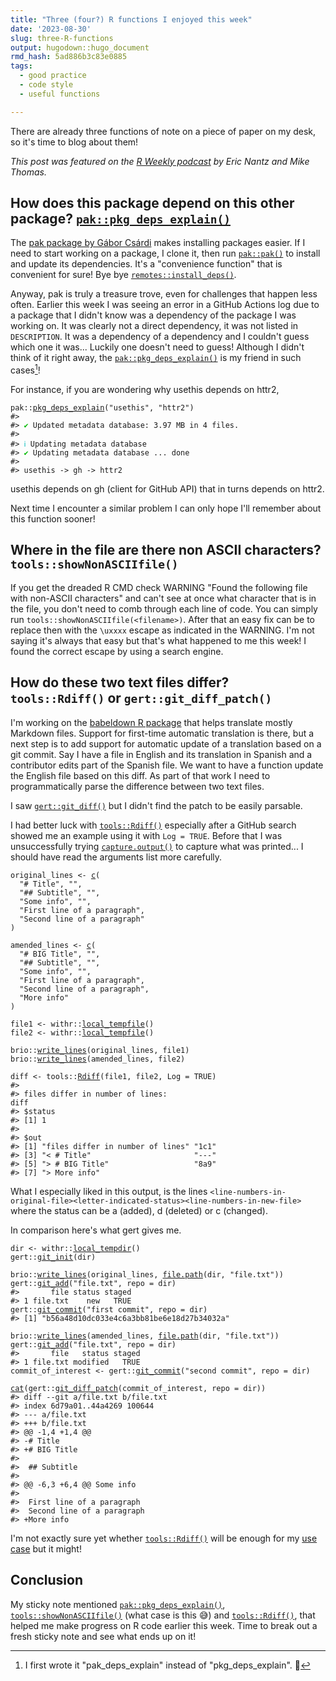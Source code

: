 ```yaml
---
title: "Three (four?) R functions I enjoyed this week"
date: '2023-08-30'
slug: three-R-functions
output: hugodown::hugo_document
rmd_hash: 5ad886b3c83e0885
tags:
  - good practice
  - code style
  - useful functions

---
```


There are already three functions of note on a piece of paper on my desk, so it's time to blog about them!

*This post was featured on the [R Weekly podcast](https://podverse.fm/episode/tUcOmY5AN) by Eric Nantz and Mike Thomas.*

## How does this package depend on this other package? [`pak::pkg_deps_explain()`](https://pak.r-lib.org/reference/pkg_deps_explain.html)

The [pak package by Gábor Csárdi](https://pak.r-lib.org) makes installing packages easier. If I need to start working on a package, I clone it, then run [`pak::pak()`](https://pak.r-lib.org/reference/pak.html#details) to install and update its dependencies. It's a "convenience function" that is convenient for sure! Bye bye [`remotes::install_deps()`](https://remotes.r-lib.org/reference/install_deps.html).

Anyway, pak is truly a treasure trove, even for challenges that happen less often. Earlier this week I was seeing an error in a GitHub Actions log due to a package that I didn't know was a dependency of the package I was working on. It was clearly not a direct dependency, it was not listed in `DESCRIPTION`. It was a dependency of a dependency and I couldn't guess which one it was... Luckily one doesn't need to guess! Although I didn't think of it right away, the [`pak::pkg_deps_explain()`](https://pak.r-lib.org/reference/pkg_deps_explain.html) is my friend in such cases[^1]!

For instance, if you are wondering why usethis depends on httr2,

<div class="highlight">

<pre class='chroma'><code class='language-r' data-lang='r'><span><span class='nf'>pak</span><span class='nf'>::</span><span class='nf'><a href='https://pak.r-lib.org/reference/pkg_deps_explain.html'>pkg_deps_explain</a></span><span class='o'>(</span><span class='s'>"usethis"</span>, <span class='s'>"httr2"</span><span class='o'>)</span></span>
<span><span class='c'>#&gt; </span></span>
<span></span><span><span class='c'>#&gt; <span style='color: #00BB00;'>✔</span> Updated metadata database: 3.97 MB in 4 files.</span></span>
<span></span><span><span class='c'>#&gt; </span></span>
<span></span><span><span class='c'>#&gt; <span style='color: #00BBBB;'>ℹ</span> Updating metadata database</span></span>
<span></span><span><span class='c'>#&gt; <span style='color: #00BB00;'>✔</span> Updating metadata database ... done</span></span>
<span></span><span><span class='c'>#&gt; </span></span>
<span></span><span><span class='c'>#&gt; usethis -&gt; gh -&gt; httr2</span></span>
<span></span></code></pre>

</div>

usethis depends on gh (client for GitHub API) that in turns depends on httr2.

Next time I encounter a similar problem I can only hope I'll remember about this function sooner!

## Where in the file are there non ASCII characters? `tools::showNonASCIIfile()`

If you get the dreaded R CMD check WARNING "Found the following file with non-ASCII characters" and can't see at once what character that is in the file, you don't need to comb through each line of code. You can simply run `tools::showNonASCIIfile(<filename>)`. After that an easy fix can be to replace then with the `\uxxxx` escape as indicated in the WARNING. I'm not saying it's always that easy but that's what happened to me this week! I found the correct escape by using a search engine.

## How do these two text files differ? `tools::Rdiff()` or `gert::git_diff_patch()`

I'm working on the [babeldown R package](https://docs.ropensci.org/babeldown/) that helps translate mostly Markdown files. Support for first-time automatic translation is there, but a next step is to add support for automatic update of a translation based on a git commit. Say I have a file in English and its translation in Spanish and a contributor edits part of the Spanish file. We want to have a function update the English file based on this diff. As part of that work I need to programmatically parse the difference between two text files.

I saw [`gert::git_diff()`](https://docs.ropensci.org/gert/reference/git_diff.html) but I didn't find the patch to be easily parsable.

I had better luck with [`tools::Rdiff()`](https://rdrr.io/r/tools/Rdiff.html) especially after a GitHub search showed me an example using it with `Log = TRUE`. Before that I was unsuccessfully trying [`capture.output()`](https://rdrr.io/r/utils/capture.output.html) to capture what was printed... I should have read the arguments list more carefully.

<div class="highlight">

<pre class='chroma'><code class='language-r' data-lang='r'><span><span class='nv'>original_lines</span> <span class='o'>&lt;-</span> <span class='nf'><a href='https://rdrr.io/r/base/c.html'>c</a></span><span class='o'>(</span></span>
<span>  <span class='s'>"# Title"</span>, <span class='s'>""</span>,</span>
<span>  <span class='s'>"## Subtitle"</span>, <span class='s'>""</span>,</span>
<span>  <span class='s'>"Some info"</span>, <span class='s'>""</span>,</span>
<span>  <span class='s'>"First line of a paragraph"</span>,</span>
<span>  <span class='s'>"Second line of a paragraph"</span></span>
<span><span class='o'>)</span></span>
<span></span>
<span><span class='nv'>amended_lines</span> <span class='o'>&lt;-</span> <span class='nf'><a href='https://rdrr.io/r/base/c.html'>c</a></span><span class='o'>(</span></span>
<span>  <span class='s'>"# BIG Title"</span>, <span class='s'>""</span>,</span>
<span>  <span class='s'>"## Subtitle"</span>, <span class='s'>""</span>,</span>
<span>  <span class='s'>"Some info"</span>, <span class='s'>""</span>,</span>
<span>  <span class='s'>"First line of a paragraph"</span>,</span>
<span>  <span class='s'>"Second line of a paragraph"</span>,</span>
<span>  <span class='s'>"More info"</span></span>
<span><span class='o'>)</span></span>
<span></span>
<span><span class='nv'>file1</span> <span class='o'>&lt;-</span> <span class='nf'>withr</span><span class='nf'>::</span><span class='nf'><a href='https://withr.r-lib.org/reference/with_tempfile.html'>local_tempfile</a></span><span class='o'>(</span><span class='o'>)</span></span>
<span><span class='nv'>file2</span> <span class='o'>&lt;-</span> <span class='nf'>withr</span><span class='nf'>::</span><span class='nf'><a href='https://withr.r-lib.org/reference/with_tempfile.html'>local_tempfile</a></span><span class='o'>(</span><span class='o'>)</span></span>
<span></span>
<span><span class='nf'>brio</span><span class='nf'>::</span><span class='nf'><a href='https://brio.r-lib.org/reference/write_lines.html'>write_lines</a></span><span class='o'>(</span><span class='nv'>original_lines</span>, <span class='nv'>file1</span><span class='o'>)</span></span>
<span><span class='nf'>brio</span><span class='nf'>::</span><span class='nf'><a href='https://brio.r-lib.org/reference/write_lines.html'>write_lines</a></span><span class='o'>(</span><span class='nv'>amended_lines</span>, <span class='nv'>file2</span><span class='o'>)</span></span>
<span></span>
<span><span class='nv'>diff</span> <span class='o'>&lt;-</span> <span class='nf'>tools</span><span class='nf'>::</span><span class='nf'><a href='https://rdrr.io/r/tools/Rdiff.html'>Rdiff</a></span><span class='o'>(</span><span class='nv'>file1</span>, <span class='nv'>file2</span>, Log <span class='o'>=</span> <span class='kc'>TRUE</span><span class='o'>)</span></span>
<span><span class='c'>#&gt; </span></span>
<span><span class='c'>#&gt; files differ in number of lines:</span></span>
<span></span><span><span class='nv'>diff</span></span>
<span><span class='c'>#&gt; $status</span></span>
<span><span class='c'>#&gt; [1] 1</span></span>
<span><span class='c'>#&gt; </span></span>
<span><span class='c'>#&gt; $out</span></span>
<span><span class='c'>#&gt; [1] "files differ in number of lines" "1c1"                            </span></span>
<span><span class='c'>#&gt; [3] "&lt; # Title"                       "---"                            </span></span>
<span><span class='c'>#&gt; [5] "&gt; # BIG Title"                   "8a9"                            </span></span>
<span><span class='c'>#&gt; [7] "&gt; More info"</span></span>
<span></span></code></pre>

</div>

What I especially liked in this output, is the lines `<line-numbers-in-original-file><letter-indicated-status><line-numbers-in-new-file>` where the status can be a (added), d (deleted) or c (changed).

In comparison here's what gert gives me.

<div class="highlight">

<pre class='chroma'><code class='language-r' data-lang='r'><span><span class='nv'>dir</span> <span class='o'>&lt;-</span> <span class='nf'>withr</span><span class='nf'>::</span><span class='nf'><a href='https://withr.r-lib.org/reference/with_tempfile.html'>local_tempdir</a></span><span class='o'>(</span><span class='o'>)</span></span>
<span><span class='nf'>gert</span><span class='nf'>::</span><span class='nf'><a href='https://docs.ropensci.org/gert/reference/git_repo.html'>git_init</a></span><span class='o'>(</span><span class='nv'>dir</span><span class='o'>)</span></span>
<span></span>
<span><span class='nf'>brio</span><span class='nf'>::</span><span class='nf'><a href='https://brio.r-lib.org/reference/write_lines.html'>write_lines</a></span><span class='o'>(</span><span class='nv'>original_lines</span>, <span class='nf'><a href='https://rdrr.io/r/base/file.path.html'>file.path</a></span><span class='o'>(</span><span class='nv'>dir</span>, <span class='s'>"file.txt"</span><span class='o'>)</span><span class='o'>)</span></span>
<span><span class='nf'>gert</span><span class='nf'>::</span><span class='nf'><a href='https://docs.ropensci.org/gert/reference/git_commit.html'>git_add</a></span><span class='o'>(</span><span class='s'>"file.txt"</span>, repo <span class='o'>=</span> <span class='nv'>dir</span><span class='o'>)</span></span>
<span><span class='c'>#&gt;       file status staged</span></span>
<span><span class='c'>#&gt; 1 file.txt    new   TRUE</span></span>
<span></span><span><span class='nf'>gert</span><span class='nf'>::</span><span class='nf'><a href='https://docs.ropensci.org/gert/reference/git_commit.html'>git_commit</a></span><span class='o'>(</span><span class='s'>"first commit"</span>, repo <span class='o'>=</span> <span class='nv'>dir</span><span class='o'>)</span></span>
<span><span class='c'>#&gt; [1] "b56a48d10dc033e4c6a3bb81be6e18d27b34032a"</span></span>
<span></span><span></span>
<span><span class='nf'>brio</span><span class='nf'>::</span><span class='nf'><a href='https://brio.r-lib.org/reference/write_lines.html'>write_lines</a></span><span class='o'>(</span><span class='nv'>amended_lines</span>, <span class='nf'><a href='https://rdrr.io/r/base/file.path.html'>file.path</a></span><span class='o'>(</span><span class='nv'>dir</span>, <span class='s'>"file.txt"</span><span class='o'>)</span><span class='o'>)</span></span>
<span><span class='nf'>gert</span><span class='nf'>::</span><span class='nf'><a href='https://docs.ropensci.org/gert/reference/git_commit.html'>git_add</a></span><span class='o'>(</span><span class='s'>"file.txt"</span>, repo <span class='o'>=</span> <span class='nv'>dir</span><span class='o'>)</span></span>
<span><span class='c'>#&gt;       file   status staged</span></span>
<span><span class='c'>#&gt; 1 file.txt modified   TRUE</span></span>
<span></span><span><span class='nv'>commit_of_interest</span> <span class='o'>&lt;-</span> <span class='nf'>gert</span><span class='nf'>::</span><span class='nf'><a href='https://docs.ropensci.org/gert/reference/git_commit.html'>git_commit</a></span><span class='o'>(</span><span class='s'>"second commit"</span>, repo <span class='o'>=</span> <span class='nv'>dir</span><span class='o'>)</span></span>
<span></span>
<span><span class='nf'><a href='https://rdrr.io/r/base/cat.html'>cat</a></span><span class='o'>(</span><span class='nf'>gert</span><span class='nf'>::</span><span class='nf'><a href='https://docs.ropensci.org/gert/reference/git_diff.html'>git_diff_patch</a></span><span class='o'>(</span><span class='nv'>commit_of_interest</span>, repo <span class='o'>=</span> <span class='nv'>dir</span><span class='o'>)</span><span class='o'>)</span></span>
<span><span class='c'>#&gt; diff --git a/file.txt b/file.txt</span></span>
<span><span class='c'>#&gt; index 6d79a01..44a4269 100644</span></span>
<span><span class='c'>#&gt; --- a/file.txt</span></span>
<span><span class='c'>#&gt; +++ b/file.txt</span></span>
<span><span class='c'>#&gt; @@ -1,4 +1,4 @@</span></span>
<span><span class='c'>#&gt; -# Title</span></span>
<span><span class='c'>#&gt; +# BIG Title</span></span>
<span><span class='c'>#&gt;  </span></span>
<span><span class='c'>#&gt;  ## Subtitle</span></span>
<span><span class='c'>#&gt;  </span></span>
<span><span class='c'>#&gt; @@ -6,3 +6,4 @@ Some info</span></span>
<span><span class='c'>#&gt;  </span></span>
<span><span class='c'>#&gt;  First line of a paragraph</span></span>
<span><span class='c'>#&gt;  Second line of a paragraph</span></span>
<span><span class='c'>#&gt; +More info</span></span>
<span></span></code></pre>

</div>

I'm not exactly sure yet whether [`tools::Rdiff()`](https://rdrr.io/r/tools/Rdiff.html) will be enough for my [use case](https://mastodon.social/deck/@maelle/110972627375018302) but it might!

## Conclusion

My sticky note mentioned [`pak::pkg_deps_explain()`](https://pak.r-lib.org/reference/pkg_deps_explain.html), [`tools::showNonASCIIfile()`](https://rdrr.io/r/tools/showNonASCII.html) (what case is this :sweat_smile:) and [`tools::Rdiff()`](https://rdrr.io/r/tools/Rdiff.html), that helped me make progress on R code earlier this week. Time to break out a fresh sticky note and see what ends up on it!

[^1]: I first wrote it "pak_deps_explain" instead of "pkg_deps_explain". :grimacing:

